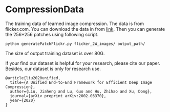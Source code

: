 # CompressionData
The training data of learned image compression. The data is from flicker.com.
You can download the data in from [link](https://bhpan.buaa.edu.cn:443/link/5A49A835629D57929F82A2D97A6EC855).
Then you can generate the 256*256 patches using following script.
```
python generatePatchFlickr.py flicker_2W_images/ output_path/
```
The size of output training dataset is over 80G.


If your find our dataset is helpful for your research, please cite our paper.
Besides, our dataset is only for research use.
```
@article{liu2020unified,
  title={A Unified End-to-End Framework for Efficient Deep Image Compression},
  author={Liu, Jiaheng and Lu, Guo and Hu, Zhihao and Xu, Dong},
  journal={arXiv preprint arXiv:2002.03370},
  year={2020}
}
